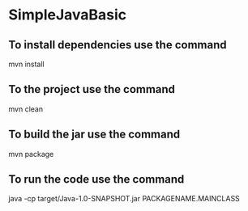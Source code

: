 # SimpleJavaBasic

To install dependencies use the command
---------------------------------------
mvn install



To the project use the command
------------------------------
mvn clean



To build the jar use the command
--------------------------------
mvn package



To run the code use the command
-------------------------------
java -cp target/Java-1.0-SNAPSHOT.jar PACKAGENAME.MAINCLASS
